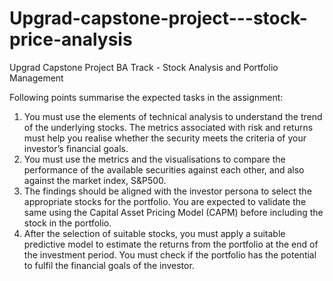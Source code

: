 # Upgrad-capstone-project---stock-price-analysis
Upgrad Capstone Project BA Track - Stock Analysis and Portfolio Management

Following points summarise the expected tasks in the assignment:

1. You must use the elements of technical analysis to understand the trend of the underlying stocks. The metrics associated with risk and returns must help you realise 
   whether the security meets the criteria of your investor’s financial goals.
2. You must use the metrics and the visualisations to compare the performance of the available securities against each other, and also against the market index, S&P500.
3. The findings should be aligned with the investor persona to select the appropriate stocks for the portfolio. You are expected to validate the same using the Capital 
   Asset Pricing Model (CAPM) before including the stock in the portfolio.
4. After the selection of suitable stocks, you must apply a suitable predictive model to estimate the returns from the portfolio at the end of the investment period. 
   You must check if the portfolio has the potential to fulfil the financial goals of the investor.
